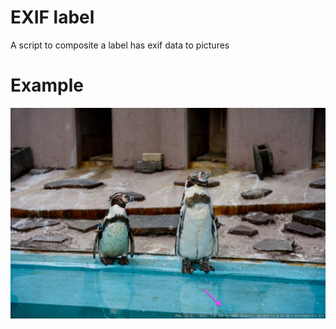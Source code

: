 # EXIF label

A script to composite a label has exif data to pictures

# Example

![](assets/example.jpg)